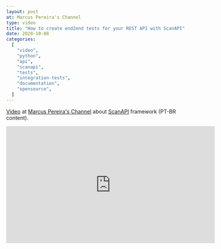 ```yaml
---
layout: post
at: Marcus Pereira's Channel
type: video
title: "How to create end2end tests for your REST API with ScanAPI"
date: 2020-10-08
categories:
  [
    "video",
    "python",
    "api",
    "scanapi",
    "tests",
    "integration-tests",
    "documentation",
    "opensource",
  ]
---
```


[Video](https://youtu.be/JIo4sA8LHco) at [Marcus Pereira's Channel](https://www.youtube.com/channel/UCedHFDY78egBPEJXL2d8OiQ) about [ScanAPI](https://scanapi.dev) framework (PT-BR content).

<iframe width="560" height="315" src="https://www.youtube.com/embed/JIo4sA8LHco" title="YouTube video player" frameborder="0" allow="accelerometer; autoplay; clipboard-write; encrypted-media; gyroscope; picture-in-picture" allowfullscreen></iframe>
